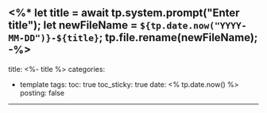 <%*
let title = await tp.system.prompt("Enter title");
let newFileName = `${tp.date.now("YYYY-MM-DD")}-${title}`;
tp.file.rename(newFileName);
-%>
---
title: <%- title %>
categories:
  - template
tags:
toc: true
toc_sticky: true
date: <% tp.date.now() %>
posting: false

---